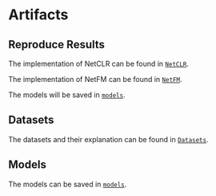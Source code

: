 

# Artifacts


## Reproduce Results
The implementation of NetCLR can be found in [`NetCLR`](./src/NetCLR/).

The implementation of NetFM can be found in [`NetFM`](./src/NetFM/).

The models will be saved in [`models`](./models/).

## Datasets
The datasets and their explanation can be found in [`Datasets`](./datasets).



## Models
The models can be saved in [`models`](./models/).